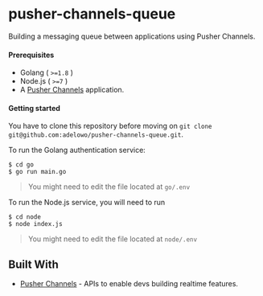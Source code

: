 # pusher-channels-queue

Building a messaging queue between applications using Pusher Channels. 

#### Prerequisites

- Golang ( `>=1.8` )
- Node.js ( `>=7` )
- A [Pusher Channels](https://pusher.com/channels) application.

#### Getting started

You have to clone this repository before moving on `git clone git@github.com:adelowo/pusher-channels-queue.git`.

To run the Golang authentication service:

```
$ cd go
$ go run main.go
```

> You might need to edit the file located at `go/.env`


To run the Node.js service, you will need to run

```
$ cd node
$ node index.js
```
> You might need to edit the file located at `node/.env`



## Built With

- [Pusher Channels](https://pusher.com/channels) - APIs to enable devs building realtime features.
